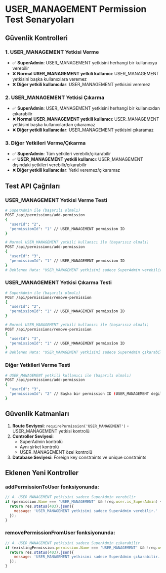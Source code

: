 # USER_MANAGEMENT Permission Test Senaryoları

## Güvenlik Kontrolleri

### 1. USER_MANAGEMENT Yetkisi Verme
- ✅ **SuperAdmin**: USER_MANAGEMENT yetkisini herhangi bir kullanıcıya verebilir
- ❌ **Normal USER_MANAGEMENT yetkili kullanıcı**: USER_MANAGEMENT yetkisini başka kullanıcılara veremez
- ❌ **Diğer yetkili kullanıcılar**: USER_MANAGEMENT yetkisini veremez

### 2. USER_MANAGEMENT Yetkisi Çıkarma
- ✅ **SuperAdmin**: USER_MANAGEMENT yetkisini herhangi bir kullanıcıdan çıkarabilir
- ❌ **Normal USER_MANAGEMENT yetkili kullanıcı**: USER_MANAGEMENT yetkisini başka kullanıcılardan çıkaramaz
- ❌ **Diğer yetkili kullanıcılar**: USER_MANAGEMENT yetkisini çıkaramaz

### 3. Diğer Yetkileri Verme/Çıkarma
- ✅ **SuperAdmin**: Tüm yetkileri verebilir/çıkarabilir
- ✅ **USER_MANAGEMENT yetkili kullanıcı**: USER_MANAGEMENT dışındaki yetkileri verebilir/çıkarabilir
- ❌ **Diğer yetkili kullanıcılar**: Yetki veremez/çıkaramaz

## Test API Çağrıları

### USER_MANAGEMENT Yetkisi Verme Testi
```bash
# SuperAdmin ile (başarılı olmalı)
POST /api/permissions/add-permission
{
  "userId": "2",
  "permissionId": "1" // USER_MANAGEMENT permission ID
}

# Normal USER_MANAGEMENT yetkili kullanıcı ile (başarısız olmalı)
POST /api/permissions/add-permission
{
  "userId": "3",
  "permissionId": "1" // USER_MANAGEMENT permission ID
}
# Beklenen Hata: "USER_MANAGEMENT yetkisini sadece SuperAdmin verebilir."
```

### USER_MANAGEMENT Yetkisi Çıkarma Testi
```bash
# SuperAdmin ile (başarılı olmalı)
POST /api/permissions/remove-permission
{
  "userId": "2",
  "permissionId": "1" // USER_MANAGEMENT permission ID
}

# Normal USER_MANAGEMENT yetkili kullanıcı ile (başarısız olmalı)
POST /api/permissions/remove-permission
{
  "userId": "3",
  "permissionId": "1" // USER_MANAGEMENT permission ID
}
# Beklenen Hata: "USER_MANAGEMENT yetkisini sadece SuperAdmin çıkarabilir."
```

### Diğer Yetkileri Verme Testi
```bash
# USER_MANAGEMENT yetkili kullanıcı ile (başarılı olmalı)
POST /api/permissions/add-permission
{
  "userId": "3",
  "permissionId": "2" // Başka bir permission ID (USER_MANAGEMENT değil)
}
```

## Güvenlik Katmanları

1. **Route Seviyesi**: `requirePermission('USER_MANAGEMENT')` - USER_MANAGEMENT yetkisi kontrolü
2. **Controller Seviyesi**: 
   - SuperAdmin kontrolü
   - Aynı şirket kontrolü
   - USER_MANAGEMENT özel kontrolü
3. **Database Seviyesi**: Foreign key constraints ve unique constraints

## Eklenen Yeni Kontroller

### addPermissionToUser fonksiyonunda:
```javascript
// 4. USER_MANAGEMENT yetkisini sadece SuperAdmin verebilir
if (permission.Name === 'USER_MANAGEMENT' && !req.user.is_SuperAdmin) {
  return res.status(403).json({ 
    message: 'USER_MANAGEMENT yetkisini sadece SuperAdmin verebilir.' 
  });
}
```

### removePermissionFromUser fonksiyonunda:
```javascript
// 4. USER_MANAGEMENT yetkisini sadece SuperAdmin çıkarabilir
if (existingPermission.permission.Name === 'USER_MANAGEMENT' && !req.user.is_SuperAdmin) {
  return res.status(403).json({ 
    message: 'USER_MANAGEMENT yetkisini sadece SuperAdmin çıkarabilir.' 
  });
}
``` 